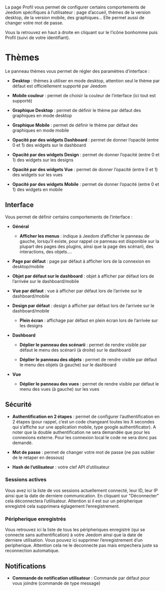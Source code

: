 La page Profil vous permet de configurer certains comportements de
Jeedom spécifiques à l’utilisateur : page d’accueil, thèmes de la
version desktop, de la version mobile, des graphiques…​ Elle permet
aussi de changer votre mot de passe.

Vous la retrouvez en haut à droite en cliquant sur le l’icône bonhomme
puis Profil (suivi de votre identifiant).

Thèmes 
======

Le panneau thèmes vous permet de régler des paramètres d’interface :

-   **Desktop** : thèmes à utiliser en mode desktop, attention seul le
    thème par défaut est officiellement supporté par Jeedom

-   **Mobile couleur** : permet de choisir la couleur de l’interface
    (ici tout est supporté)

-   **Graphique Desktop** : permet de définir le thème par défaut des
    graphiques en mode desktop

-   **Graphique Mobile** : permet de définir le thème par défaut des
    graphiques en mode mobile

-   **Opacité par des widgets Dashboard** : permet de donner l’opacité
    (entre 0 et 1) des widgets sur le dashboard

-   **Opacité par des widgets Design** : permet de donner l’opacité
    (entre 0 et 1) des widgets sur les designs

-   **Opacité par des widgets Vue** : permet de donner l’opacité (entre
    0 et 1) des widgets sur les vues

-   **Opacité par des widgets Mobile** : permet de donner l’opacité
    (entre 0 et 1) des widgets en mobile

Interface 
---------

Vous permet de définir certains comportements de l’interface :

-   **Général**

    -   **Afficher les menus** : indique à Jeedom d’afficher le panneau
        de gauche, lorsqu’il existe, pour rappel ce panneau est
        disponible sur la plupart des pages des plugins, ainsi que la
        page des scénarii, des interactions, des objets…​.

-   **Page par défaut** : page par défaut à afficher lors de la
    connexion en desktop/mobile

-   **Objet par défaut sur le dashboard** : objet à afficher par défaut
    lors de l’arrivée sur le dashboard/mobile

-   **Vue par défaut** : vue à afficher par défaut lors de l’arrivée sur
    le dashboard/mobile

-   **Design par défaut** : design à afficher par défaut lors de
    l’arrivée sur le dashboard/mobile

    -   **Plein écran** : affichage par défaut en plein écran lors de
        l’arrivée sur les designs

-   **Dashboard**

    -   **Déplier le panneau des scénarii** : permet de rendre visible
        par défaut le menu des scénarii (à droite) sur le dashboard

    -   **Déplier le panneau des objets** : permet de rendre visible par
        défaut le menu des objets (à gauche) sur le dashboard

-   **Vue**

    -   **Déplier le panneau des vues** : permet de rendre visible par
        défaut le menu des vues (à gauche) sur les vues

Sécurité 
--------

-   **Authentification en 2 étapes** : permet de configurer
    l’authentification en 2 étapes (pour rappel, c’est un code changeant
    toutes les X secondes qui s’affiche sur une application mobile, type
    google authentificator). A noter que la double authentification ne sera demandée que pour les connexions externe. Pour les connexion local le code ne sera donc pas demandé.

-   **Mot de passe** : permet de changer votre mot de passe (ne pas
    oublier de le retaper en dessous)

-   **Hash de l’utilisateur** : votre clef API d’utilisateur

### Sessions actives 

Vous avez ici la liste de vos sessions actuellement connecté, leur ID,
leur IP ainsi que la date de derniere communication. En cliquant sur
"Déconnecter" cela déconnectera l’utilisateur. Attention si il est sur
un péripherique enregistré cela supprimera églagement l’enregistrement.

### Péripherique enregistrés 

Vous retrouvez ici la liste de tous les péripheriques enregistré (qui se
connecte sans authentification) à votre Jeedom ainsi que la date de
derniere utilisation. Vous pouvez ici supprimer l’enregistrement d’un
peripherique. Attention cela ne le deconnecte pas mais empechera juste
sa reconnection automatique.

Notifications 
-------------

-   **Commande de notification utilisateur** : Commande par défaut pour
    vous joindre (commande de type message)


